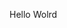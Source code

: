 Hello Wolrd






























































































































































































































































































































































































































































































































































































































































































































































































































































































































































































































































































































































































































































































































































































































































































































































































































































































































































































































































































































































































































































































































































































































































